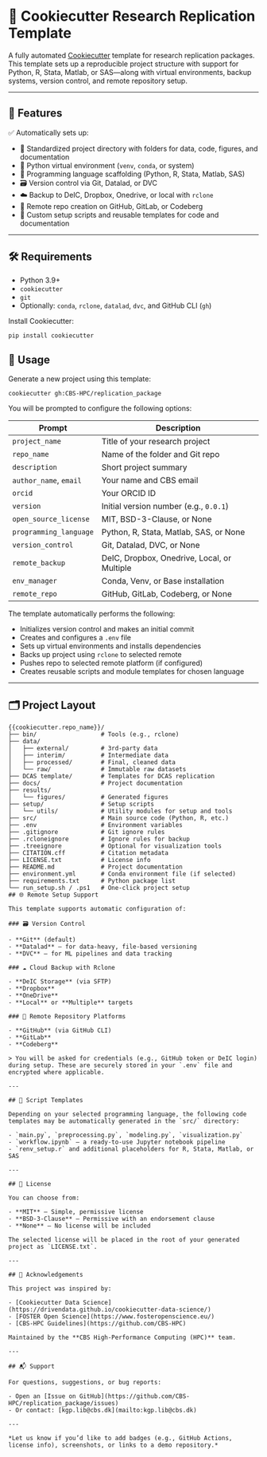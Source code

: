 # 🧪 Cookiecutter Research Replication Template

A fully automated [Cookiecutter](https://cookiecutter.readthedocs.io/en/latest/) template for research replication packages. This template sets up a reproducible project structure with support for Python, R, Stata, Matlab, or SAS—along with virtual environments, backup systems, version control, and remote repository setup.

---

## 🧰 Features

✅ Automatically sets up:

- 📁 Standardized project directory with folders for data, code, figures, and documentation  
- 🐍 Python virtual environment (`venv`, `conda`, or system)
- 🧬 Programming language scaffolding (Python, R, Stata, Matlab, SAS)
- 🗃️ Version control via Git, Datalad, or DVC
- ☁️ Backup to DeIC, Dropbox, Onedrive, or local with `rclone`
- 📡 Remote repo creation on GitHub, GitLab, or Codeberg
- 🔧 Custom setup scripts and reusable templates for code and documentation

---

## 🛠️ Requirements

- Python 3.9+
- `cookiecutter`
- `git`
- Optionally: `conda`, `rclone`, `datalad`, `dvc`, and GitHub CLI (`gh`)

Install Cookiecutter:

```
pip install cookiecutter
```
## 🚀 Usage

Generate a new project using this template:

```
cookiecutter gh:CBS-HPC/replication_package
```
You will be prompted to configure the following options:

| Prompt                    | Description                                     |
|--------------------------|-------------------------------------------------|
| `project_name`           | Title of your research project                  |
| `repo_name`              | Name of the folder and Git repo                 |
| `description`            | Short project summary                           |
| `author_name`, `email`   | Your name and CBS email                         |
| `orcid`                  | Your ORCID ID                                   |
| `version`                | Initial version number (e.g., `0.0.1`)          |
| `open_source_license`    | MIT, BSD-3-Clause, or None                      |
| `programming_language`   | Python, R, Stata, Matlab, SAS, or None          |
| `version_control`        | Git, Datalad, DVC, or None                      |
| `remote_backup`          | DeIC, Dropbox, Onedrive, Local, or Multiple     |
| `env_manager`            | Conda, Venv, or Base installation               |
| `remote_repo`            | GitHub, GitLab, Codeberg, or None               |

The template automatically performs the following:

- Initializes version control and makes an initial commit
- Creates and configures a `.env` file
- Sets up virtual environments and installs dependencies
- Backs up project using `rclone` to selected remote
- Pushes repo to selected remote platform (if configured)
- Creates reusable scripts and module templates for chosen language

---

## 🗂️ Project Layout

```plaintext
{{cookiecutter.repo_name}}/
├── bin/                  # Tools (e.g., rclone)
├── data/
│   ├── external/         # 3rd-party data
│   ├── interim/          # Intermediate data
│   ├── processed/        # Final, cleaned data
│   └── raw/              # Immutable raw datasets
├── DCAS template/        # Templates for DCAS replication
├── docs/                 # Project documentation
├── results/
│   └── figures/          # Generated figures
├── setup/                # Setup scripts
│   └── utils/            # Utility modules for setup and tools
├── src/                  # Main source code (Python, R, etc.)
├── .env                  # Environment variables
├── .gitignore            # Git ignore rules
├── .rcloneignore         # Ignore rules for backup
├── .treeignore           # Optional for visualization tools
├── CITATION.cff          # Citation metadata
├── LICENSE.txt           # License info
├── README.md             # Project documentation
├── environment.yml       # Conda environment file (if selected)
├── requirements.txt      # Python package list
└── run_setup.sh / .ps1   # One-click project setup
## 🌐 Remote Setup Support

This template supports automatic configuration of:

### 🗃️ Version Control

- **Git** (default)
- **Datalad** – for data-heavy, file-based versioning
- **DVC** – for ML pipelines and data tracking

### ☁️ Cloud Backup with Rclone

- **DeIC Storage** (via SFTP)
- **Dropbox**
- **OneDrive**
- **Local** or **Multiple** targets

### 📡 Remote Repository Platforms

- **GitHub** (via GitHub CLI)
- **GitLab**
- **Codeberg**

> You will be asked for credentials (e.g., GitHub token or DeIC login) during setup. These are securely stored in your `.env` file and encrypted where applicable.

---

## 🔄 Script Templates

Depending on your selected programming language, the following code templates may be automatically generated in the `src/` directory:

- `main.py`, `preprocessing.py`, `modeling.py`, `visualization.py`
- `workflow.ipynb` – a ready-to-use Jupyter notebook pipeline
- `renv_setup.r` and additional placeholders for R, Stata, Matlab, or SAS

---

## 📄 License

You can choose from:

- **MIT** – Simple, permissive license
- **BSD-3-Clause** – Permissive with an endorsement clause
- **None** – No license will be included

The selected license will be placed in the root of your generated project as `LICENSE.txt`.

---

## 🙏 Acknowledgements

This project was inspired by:

- [Cookiecutter Data Science](https://drivendata.github.io/cookiecutter-data-science/)
- [FOSTER Open Science](https://www.fosteropenscience.eu/)
- [CBS-HPC Guidelines](https://github.com/CBS-HPC)

Maintained by the **CBS High-Performance Computing (HPC)** team.

---

## 📬 Support

For questions, suggestions, or bug reports:

- Open an [Issue on GitHub](https://github.com/CBS-HPC/replication_package/issues)
- Or contact: [kgp.lib@cbs.dk](mailto:kgp.lib@cbs.dk)

---

*Let us know if you’d like to add badges (e.g., GitHub Actions, license info), screenshots, or links to a demo repository.*
